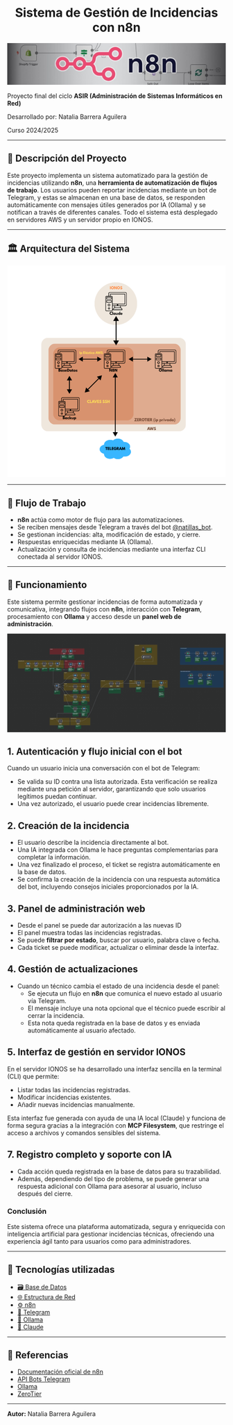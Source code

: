 <div align="center">
  <h1>Sistema de Gestión de Incidencias con n8n</h1>
</div>

<p align="center">
  <img src="img/n8n.jpg" alt="n8n" />
</p>


Proyecto final del ciclo **ASIR (Administración de Sistemas Informáticos en Red)**

Desarrollado por: Natalia Barrera Aguilera

Curso 2024/2025


---

## 📁 Descripción del Proyecto

Este proyecto implementa un sistema automatizado para la gestión de incidencias utilizando **n8n**, una **herramienta de automatización de flujos de trabajo**. Los usuarios pueden reportar incidencias mediante un bot de Telegram, y estas se almacenan en una base de datos, se responden automáticamente con mensajes útiles generados por IA (Ollama) y se notifican a través de diferentes canales. Todo el sistema está desplegado en servidores AWS y un servidor propio en IONOS.

---

## 🏛️ Arquitectura del Sistema

<p align="center">
  <img src="img/estructuraRed.png" alt="Esquema de red">
</p>


---

## 📅 Flujo de Trabajo

- **n8n** actúa como motor de flujo para las automatizaciones.
- Se reciben mensajes desde Telegram a través del bot [@natillas_bot](http://t.me/natillas_bot).
- Se gestionan incidencias: alta, modificación de estado, y cierre.
- Respuestas enriquecidas mediante IA (Ollama).
- Actualización y consulta de incidencias mediante una interfaz CLI conectada al servidor IONOS.

---

## 📄 Funcionamiento

Este sistema permite gestionar incidencias de forma automatizada y comunicativa, integrando flujos con **n8n**, interacción con **Telegram**, procesamiento con **Ollama** y acceso desde un **panel web de administración**.


![esquemaN8N](img/estructuraN8N.png)

## 1. Autenticación y flujo inicial con el bot

Cuando un usuario inicia una conversación con el bot de Telegram:

- Se valida su ID contra una lista autorizada. Esta verificación se realiza mediante una petición al servidor, garantizando que solo usuarios legítimos puedan continuar.
- Una vez autorizado, el usuario puede crear incidencias libremente.

## 2. Creación de la incidencia

- El usuario describe la incidencia directamente al bot.
- Una IA integrada con Ollama le hace preguntas complementarias para completar la información.
- Una vez finalizado el proceso, el ticket se registra automáticamente en la base de datos.
- Se confirma la creación de la incidencia con una respuesta automática del bot, incluyendo consejos iniciales proporcionados por la IA.

## 3. Panel de administración web
- Desde el panel se puede dar autorización a las nuevas ID
- El panel muestra todas las incidencias registradas.
- Se puede **filtrar por estado**, buscar por usuario, palabra clave o fecha.
- Cada ticket se puede modificar, actualizar o eliminar desde la interfaz.


## 4. Gestión de actualizaciones

- Cuando un técnico cambia el estado de una incidencia desde el panel:
  - Se ejecuta un flujo en **n8n** que comunica el nuevo estado al usuario vía Telegram.
  - El mensaje incluye una nota opcional que el técnico puede escribir al cerrar la incidencia.
  - Esta nota queda registrada en la base de datos y es enviada automáticamente al usuario afectado.



## 5. Interfaz de gestión en servidor IONOS

En el servidor IONOS se ha desarrollado una interfaz sencilla en la terminal (CLI) que permite:

- Listar todas las incidencias registradas.
- Modificar incidencias existentes.
- Añadir nuevas incidencias manualmente.

Esta interfaz fue generada con ayuda de una IA local (Claude) y funciona de forma segura gracias a la integración con **MCP Filesystem**, que restringe el acceso a archivos y comandos sensibles del sistema.

## 7. Registro completo y soporte con IA

- Cada acción queda registrada en la base de datos para su trazabilidad.
- Además, dependiendo del tipo de problema, se puede generar una respuesta adicional con Ollama para asesorar al usuario, incluso después del cierre.




### Conclusión

Este sistema ofrece una plataforma automatizada, segura y enriquecida con inteligencia artificial para gestionar incidencias técnicas, ofreciendo una experiencia ágil tanto para usuarios como para administradores.


---

## 🔧 Tecnologías utilizadas


- [🗃️ Base de Datos](BaseDatos.md)
- [🌐 Estructura de Red](estructura_red.md)
- [⚙️ n8n](n8n.md)
- [💬 Telegram](telegram.md)
- [🧠 Ollama](ollama.md)
- [🤖 Claude](claude.md)

---


## 📖 Referencias

* [Documentación oficial de n8n](https://docs.n8n.io/)
* [API Bots Telegram](https://core.telegram.org/bots/api)
* [Ollama](https://ollama.com/)
* [ZeroTier](https://www.zerotier.com/)

---

**Autor:** Natalia Barrera Aguilera
